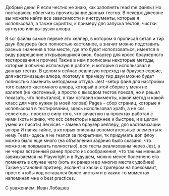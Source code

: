 Добрый день!
Я если честно не знаю, как заполнять read me файлы)
Но постараюсь облегчить прочитывание данных тестов.
В пекедж джесоне вы можете найти все зависимости и инструменты, которые я использовал, а также скрипты, к примеру для запуска тестов, чистки аутпутов или выгрузки алюра. 

В scr файлы самое первое это хелпер, в котором я прописал сетап и тир даун браузера (все полностью кастомное, а значит можно подставить разные значения в том месте, где это будет исползоваться, имеется в виду разрешение открывающихся окон, браузер для кросс браузерного тестирования и прочие)
Также в нем прописаны некоторые методы, которые я обычно использую в работе, и которые я использовал в данных тестах. В целом я сейчас реализую переход на браузер сервис, для кастомизации алюра, поэтому  к примеру тир даун можно будет полностью заменить методамми оттуда.
Jest -setup  файл для настройки того самого кастомного алюра, который в этой сборке у меня не взлетел (не кастомный, а просто с выводом тестов поехал, но я решил показать, что попытался), я там оставил комменты, какой метод и какой класс для чего нужен (в моей голове)
Pages - сбор страниц, которые я использовал в тестировании, здесь использовал xpath, а не css селекторы, просто в силу того, что зачастую на проектах работал с ними (хоть и знаю, что ксс селекторы надежнее и быстрее, и в целом умею их писать)
Services - замена браузер хелперу, для кастомизации алюра
И папка тайпс, в которых описаны вспомогательные элементы к нему
Tests- здесь я не гнался за покрытием, тк придумать доп флоу можно было еще много (на объявлении задания было сказано, что можно не покрывать полностью), все тесты реализованы через Jest, а не через встренный ранер просто из соображения, что так мы меньше завязываемся на Playwright и в будущем, можно менее болезнено его поменять в случае чего (хоть их ранер и во многих местах удобнее)
Также установил притиер, экслинт и хаски с тригером на прекоммит, просто чтобы код оставался более чистым и в каких-то моментах напоминал мне о best practices. 

С уважением, 
Иван Лобашев
